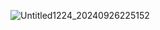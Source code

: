 ![Untitled1224_20240926225152](https://github.com/user-attachments/assets/efad02e0-5c28-495a-bfb3-881639b5e3cf)
